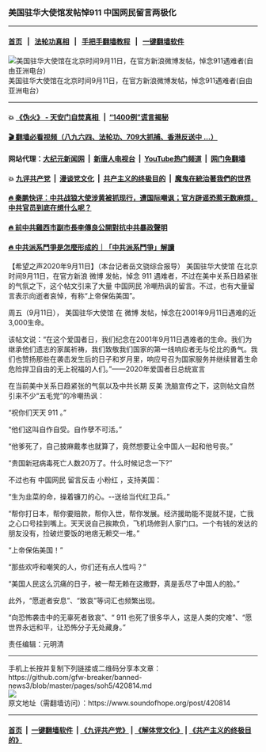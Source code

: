 ### 美国驻华大使馆发帖悼911 中国网民留言两极化
------------------------

#### [首页](https://github.com/gfw-breaker/banned-news3/blob/master/README.md) &nbsp;&nbsp;|&nbsp;&nbsp; [法轮功真相](https://github.com/begood0513/basic/blob/master/README.md)  &nbsp;&nbsp;|&nbsp;&nbsp; [手把手翻墙教程](https://github.com/gfw-breaker/guides/wiki)  &nbsp;&nbsp;|&nbsp;&nbsp; [一键翻墙软件](https://github.com/gfw-breaker/nogfw/blob/master/README.md)  



<div><img alt="美国驻华大使馆在北京时间9月11日，在官方新浪微博发帖，悼念911遇难者(自由亚洲电台）" src="https://img.soundofhope.org/2020-09/911pic-800x450-1599886421067.jpeg"/>
<br/><figcaption class="caption">
 美国驻华大使馆在北京时间9月11日，在官方新浪微博发帖，悼念911遇难者(自由亚洲电台）
</figcaption></div><hr/>

#### 💥 [《伪火》 - 天安门自焚真相 ](http://141.164.51.119:10000/videos/blog/weihuo.html)&nbsp; |&nbsp; [“1400例”谎言揭秘  ](http://141.164.51.119:10000/videos/blog/jiexi1400.html)

#### [ 🎬  翻墙必看视频（八九六四、法轮功、709大抓捕、香港反送中 ...）](https://github.com/gfw-breaker/links/blob/master/banned.md)

#### 网站代理：[大纪元新闻网](http://167.172.10.89:10080/gb/) &nbsp;|&nbsp; [新唐人电视台](http://167.172.10.89:8808/gb/)  &nbsp;|&nbsp; [YouTube热门频道](http://158.247.203.241/youtube.html) &nbsp;|&nbsp; [网门免翻墙](http://158.247.203.241:11000/show.aspx?name=ogHome)

#### 💥 [九评共产党](http://141.164.51.119:10000/videos/res/jiuping/)&nbsp; |&nbsp; [漫谈党文化](http://141.164.51.119:10000/videos/res/mtdwh/)&nbsp; |&nbsp; [共产主义的终极目的](http://141.164.51.119:10000/videos/res/zjmd/)&nbsp; |&nbsp; [魔鬼在統治著我們的世界](http://141.164.51.119:10000/videos/res/TheSpecter/)  

#### [ 🔥  秦鹏快评：中共战狼大使涉黄被抓现行，遭国际嘲讽；官方辟谣恐惹无数麻烦，中共官员到底在想什么呢？](http://141.164.51.119:10000/videos/news/qp03.html)

#### [ 🔥  前中共雞西市副市長李傳良公開對抗中共暴政聲明](http://141.164.51.119:10000/videos/news/../tui/index.html)

#### [ 🔥  中共派系鬥爭是怎麼形成的｜「中共派系鬥爭」解讀](http://141.164.51.119:10000/videos/news/don02.html)

<div><div class="Content__Wrapper sc-1bvya0-0 grZQxZ">
 <p class="meta-top">
  <span class="meta">
   【希望之声2020年9月11日】（本台记者岳文骁综合报导）
  </span>
  <ok href="/term/94839">
   美国驻华大使馆
  </ok>
  在北京时间9月11日，在官方新浪
  <ok href="/term/15361">
   微博
  </ok>
  发帖，悼念
  <ok href="/term/5171">
   911
  </ok>
  遇难者，不过在美中关系日趋紧张的气氛之下，这个帖文引来了大量
  <ok href="/term/67779">
   中国网民
  </ok>
  冷嘲热讽的留言。不过，也有大量留言表示向逝者哀悼，有称“上帝保佑美国”。
 </p>
 <p>
  周五（9月11日），
  <ok href="/term/94839">
   美国驻华大使馆
  </ok>
  在
  <ok href="/term/15361">
   微博
  </ok>
  发帖，悼念在2001年9月11日遇难的近3,000生命。
 </p>
 <div class="AD_Embed__Wrap-sc-1xslmin-0 igMuqX module desktop">
  <div>
  </div>
 </div>
 <p>
  该帖文说：“在这个爱国者日，我们纪念在2001年9月11日遇难者的生命。我们为继承他们遗志的家属祈祷，我们致敬我们国家的第一线响应者无与伦比的勇气。我们也赞扬那些在袭击发生后的日子和岁月里，响应号召为国家服务并继续冒着生命危险捍卫自由的无上祝福的人们。”——2020年爱国者日总统宣言
 </p>
 <p>
  在当前美中关系日趋紧张的气氛以及中共长期
  <ok href="/term/2435">
   反美
  </ok>
  洗脑宣传之下，这则帖文自然引来不少“五毛党”的冷嘲热讽：
 </p>
 <p>
  “祝你们天天
  <ok href="/term/5171">
   911
  </ok>
  。”
 </p>
 <p>
  “他们这叫自作自受。自作孽不可活。”
 </p>
 <p>
  “他爹死了，自己披麻戴孝也就算了，竟然想要让全中国人一起和他号丧。”
 </p>
 <p>
  “贵国新冠病毒死亡人数20万了。什么时候记念一下?”
 </p>
 <p>
  不过也有
  <ok href="/term/67779">
   中国网民
  </ok>
  留言反击
  <ok href="/term/1996">
   小粉红
  </ok>
  ，支持美国：
 </p>
 <p>
  “生为韭菜的命，操着镰刀的心。--送给当代红卫兵。”
 </p>
 <p>
  “帮你打日本，帮你要赔款，帮你入世，帮你发展。经济援助能不提就不提，亡我之心口号挂到嘴上。天天说自己挨欺负，飞机场修到人家门口。一个有钱的发达的朋友没有，捡破烂要饭的地痞无赖交一堆。”
 </p>
 <p>
  “上帝保佑美国！”
 </p>
 <p>
  “那些欢呼和嘲笑的人，你们还有点人性吗？”
 </p>
 <p>
  “美国人民这么沉痛的日子，被一帮无赖在这撒野，真是丢尽了中国人的脸。”
 </p>
 <p>
  此外，“愿逝者安息”、“致哀”等词汇也频繁出现。
 </p>
 <p>
  “向恐怖袭击中的无辜死者致哀”、“
  <ok href="/term/5171">
   911
  </ok>
  也死了很多华人，这是人类的灾难”、“愿世界永远和平，让恐怖分子无处藏身。”
 </p>
 <p class="meta-btm">
  责任编辑：元明清
 </p>
</div>
</div>
<hr/>
手机上长按并复制下列链接或二维码分享本文章：<br/>
https://github.com/gfw-breaker/banned-news3/blob/master/pages/soh5/420814.md <br/>
<a href='https://github.com/gfw-breaker/banned-news3/blob/master/pages/soh5/420814.md'><img src='https://github.com/gfw-breaker/banned-news3/blob/master/pages/soh5/420814.md.png'/></a> <br/>
原文地址（需翻墙访问）：https://www.soundofhope.org/post/420814


------------------------
#### [首页](https://github.com/gfw-breaker/banned-news3/blob/master/README.md) &nbsp;|&nbsp; [一键翻墙软件](https://github.com/gfw-breaker/nogfw/blob/master/README.md) &nbsp;| [《九评共产党》](https://github.com/gfw-breaker/9ping.md/blob/master/README.md#九评之一评共产党是什么) | [《解体党文化》](https://github.com/gfw-breaker/jtdwh.md/blob/master/README.md) | [《共产主义的终极目的》](https://github.com/gfw-breaker/gczydzjmd.md/blob/master/README.md)


<img src='http://gfw-breaker.win/banned-news3/pages/soh5/420814.md' width='0px' height='0px'/>